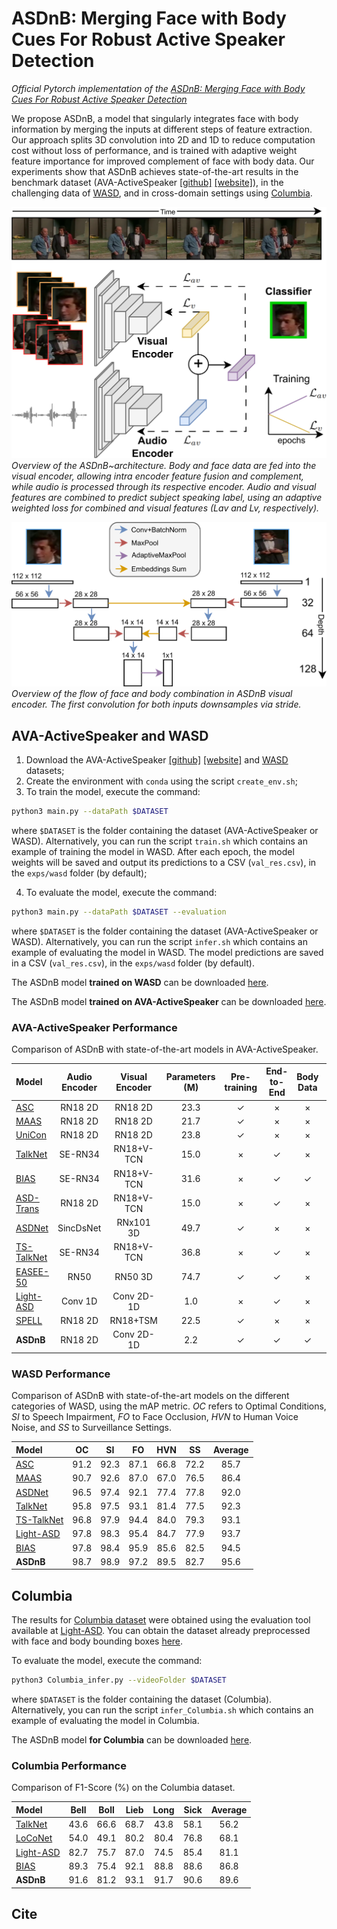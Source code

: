 # ASDnB: Merging Face with Body Cues For Robust Active Speaker Detection

*Official Pytorch implementation of the [ASDnB: Merging Face with Body Cues For Robust Active Speaker Detection]()*

We propose ASDnB, a model that singularly integrates face with body information by merging the inputs at different steps of feature extraction. Our approach splits 3D convolution into 2D and 1D to reduce computation cost without loss of performance, and is trained with adaptive weight feature importance for improved complement of face with body data. Our experiments show that ASDnB achieves state-of-the-art results in the benchmark dataset (AVA-ActiveSpeaker [\[github\]](https://github.com/cvdfoundation/ava-dataset) [\[website\]](https://research.google.com/ava/download.html#ava_active_speaker_download)), in the challenging data of [WASD](https://tiago-roxo.github.io/WASD/), and in cross-domain settings using [Columbia](https://link.springer.com/chapter/10.1007/978-3-319-46454-1_18).


![main_image](images/main_image.png)
*Overview of the ASDnB~architecture. Body and face data are fed into the visual encoder, allowing intra encoder feature fusion and complement, while audio is processed through its respective encoder. Audio and visual features are combined to predict subject speaking label, using an adaptive weighted loss for combined and visual features (Lav and Lv, respectively).*

![halfunet_visual_encoder](images/halfunet_visual_encoder.png)
*Overview of the flow of face and body combination in ASDnB visual encoder. The first convolution for both inputs downsamples via stride.*


## AVA-ActiveSpeaker and WASD

1. Download the AVA-ActiveSpeaker [\[github\]](https://github.com/cvdfoundation/ava-dataset) [\[website\]](https://research.google.com/ava/download.html#ava_active_speaker_download) and [WASD](https://tiago-roxo.github.io/WASD/) datasets;
2. Create the environment with `conda` using the script `create_env.sh`;
3. To train the model, execute the command:
```bash
python3 main.py --dataPath $DATASET
```
where `$DATASET` is the folder containing the dataset (AVA-ActiveSpeaker or WASD). Alternatively, you can run the script `train.sh` which contains an example of training the model in WASD. After each epoch, the model weights will be saved and output its predictions to a CSV (`val_res.csv`), in the `exps/wasd` folder (by default);

4. To evaluate the model, execute the command:
```bash
python3 main.py --dataPath $DATASET --evaluation
```
where `$DATASET` is the folder containing the dataset (AVA-ActiveSpeaker or WASD). Alternatively, you can run the script `infer.sh` which contains an example of evaluating the model in WASD. The model predictions are saved in a CSV (`val_res.csv`), in the `exps/wasd` folder (by default).

The ASDnB model **trained on WASD** can be downloaded [here]().

The ASDnB model **trained on AVA-ActiveSpeaker** can be downloaded [here]().


### AVA-ActiveSpeaker Performance

Comparison of ASDnB with state-of-the-art models in AVA-ActiveSpeaker.

| Model                                                        | Audio Encoder | Visual Encoder | Parameters (M) | Pre-training | End-to-End | Body Data | mAP        |
|:-------------------------------------------------------------|:-------------:|:--------------:|:--------------:|:------------:|:----------:|:---------:|:----------:|
| [ASC](https://github.com/fuankarion/active-speakers-context) | RN18 2D       | RN18 2D        | 23.3           | ✓            | ×          | ×         | 87.1       |
| [MAAS](https://github.com/fuankarion/MAAS)                   | RN18 2D       | RN18 2D        | 21.7           | ✓            | ×          | ×         | 88.8       |
| [UniCon](https://unicon-asd.github.io/)          			   | RN18 2D       | RN18 2D        | 23.8           | ✓            | ×          | ×         | 92.2       |
| [TalkNet](https://github.com/TaoRuijie/TalkNet-ASD)          | SE-RN34       | RN18+V-TCN     | 15.0           | ×            | ✓          | ×         | 92.3       |
| [BIAS](https://github.com/Tiago-Roxo/BIAS)                   | SE-RN34       | RN18+V-TCN     | 31.6           | ×            | ✓          | ✓         | 92.4       |
| [ASD-Trans](https://ieeexplore.ieee.org/document/9746991)    | RN18 2D       | RN18+V-TCN     | 15.0           | ×            | ✓          | ×         | 93.0       |
| [ASDNet](https://github.com/okankop/ASDNet)                  | SincDsNet     | RNx101 3D      | 49.7           | ✓            | ×          | ×         | 93.5       |
| [TS-TalkNet](https://github.com/Jiang-Yidi/TS-TalkNet)       | SE-RN34       | RN18+V-TCN     | 36.8           | ×            | ✓          | ×         | 93.9       |
| [EASEE-50](https://arxiv.org/pdf/2203.14250v2.pdf)           | RN50          | RN50 3D        | 74.7           | ✓            | ✓          | ×         | 94.1       |
| [Light-ASD](https://github.com/Junhua-Liao/Light-ASD)        | Conv 1D       | Conv 2D-1D     | 1.0            | ×            | ✓          | ×         | 94.1       |
| [SPELL](https://github.com/SRA2/SPELL)           			   | RN18 2D       | RN18+TSM       | 22.5           | ✓            | ×          | ×         | 94.2       |
| **ASDnB**           										   | RN18 2D       | Conv 2D-1D     | 2.2            | ✓            | ✓          | ✓         | 94.6       |



### WASD Performance

Comparison of ASDnB with state-of-the-art models on the different categories of WASD, using the mAP metric. *OC* refers to Optimal Conditions, *SI* to Speech Impairment, *FO* to Face Occlusion, *HVN* to Human Voice Noise, and *SS* to Surveillance Settings.

| Model                                                        | OC        | SI        | FO        | HVN       | SS        | Average |
|:-------------------------------------------------------------|:---------:|:---------:|:---------:|:---------:|:---------:|:-------:|
| [ASC](https://github.com/fuankarion/active-speakers-context) | 91.2      | 92.3      | 87.1      | 66.8      | 72.2      | 85.7    |
| [MAAS](https://github.com/fuankarion/MAAS)                   | 90.7      | 92.6      | 87.0      | 67.0      | 76.5      | 86.4    |
| [ASDNet](https://github.com/okankop/ASDNet)                  | 96.5      | 97.4      | 92.1      | 77.4      | 77.8      | 92.0    |
| [TalkNet](https://github.com/TaoRuijie/TalkNet-ASD)          | 95.8      | 97.5      | 93.1      | 81.4      | 77.5      | 92.3    |
| [TS-TalkNet](https://github.com/TaoRuijie/TalkNet-ASD)       | 96.8      | 97.9      | 94.4      | 84.0      | 79.3      | 93.1    |
| [Light-ASD](https://github.com/Junhua-Liao/Light-ASD)        | 97.8      | 98.3      | 95.4      | 84.7      | 77.9      | 93.7    |
| [BIAS](https://github.com/Tiago-Roxo/BIAS)                   | 97.8      | 98.4      | 95.9      | 85.6      | 82.5      | 94.5    |
| **ASDnB**           										   | 98.7      | 98.9      | 97.2      | 89.5      | 82.7      | 95.6    |



## Columbia

The results for [Columbia dataset](https://link.springer.com/chapter/10.1007/978-3-319-46454-1_18) were obtained using the evaluation tool available at [Light-ASD](https://github.com/Junhua-Liao/Light-ASD). You can obtain the dataset already preprocessed with face and body bounding boxes [here](https://drive.google.com/file/d/1nZoMoTq_bmMl1PiPttmbuL_oC19jhVrR/view?usp=sharing).

To evaluate the model, execute the command:
```bash
python3 Columbia_infer.py --videoFolder $DATASET
```
where `$DATASET` is the folder containing the dataset (Columbia). Alternatively, you can run the script `infer_Columbia.sh` which contains an example of evaluating the model in Columbia.

The ASDnB model **for Columbia** can be downloaded [here]().


### Columbia Performance

Comparison of F1-Score (%) on the Columbia dataset.

| Model                                                        | Bell      | Boll      | Lieb      | Long      | Sick      | Average |
|:-------------------------------------------------------------|:---------:|:---------:|:---------:|:---------:|:---------:|:-------:|
| [TalkNet](https://github.com/TaoRuijie/TalkNet-ASD)          | 43.6      | 66.6      | 68.7      | 43.8      | 58.1      | 56.2    |
| [LoCoNet](https://github.com/SJTUwxz/LoCoNet_ASD)            | 54.0      | 49.1      | 80.2      | 80.4      | 76.8      | 68.1    |
| [Light-ASD](https://github.com/Junhua-Liao/Light-ASD)        | 82.7      | 75.7      | 87.0      | 74.5      | 85.4      | 81.1    |
| [BIAS](https://github.com/Tiago-Roxo/BIAS)                   | 89.3      | 75.4      | 92.1      | 88.8      | 88.6      | 86.8    |
| **ASDnB**           										   | 91.6      | 81.2      | 93.1      | 91.7      | 90.6      | 89.6    |



## Cite

```bibtex

```
